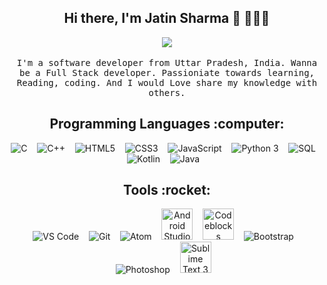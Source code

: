 
<h2 align='center'> Hi there, I'm Jatin Sharma 👋 🧑🏻‍💻 </h2>

<p align="center">
  <img src="https://images.squarespace-cdn.com/content/v1/5769fc401b631bab1addb2ab/1541580611624-TE64QGKRJG8SWAIUS7NS/ke17ZwdGBToddI8pDm48kPoswlzjSVMM-SxOp7CV59BZw-zPPgdn4jUwVcJE1ZvWQUxwkmyExglNqGp0IvTJZamWLI2zvYWH8K3-s_4yszcp2ryTI0HqTOaaUohrI8PI6FXy8c9PWtBlqAVlUS5izpdcIXDZqDYvprRqZ29Pw0o/coding-freak.gif" width=""><br><br>
  <samp> I'm a software developer from Uttar Pradesh, India. Wanna be a Full Stack developer. Passioniate towards learning, Reading, coding. And I would Love share my knowledge with others.
  </samp>
  <br>
  
</p>

<h2 align='center'>Programming Languages :computer:</h2>

<p align="center">
  <img title="C" src="https://img.icons8.com/color/50/000000/c-programming.png"/>&nbsp;&nbsp;&nbsp;
  <img title="C++" src="https://img.icons8.com/color/50/000000/c-plus-plus-logo.png"/>&nbsp;&nbsp;&nbsp;
  <img title="HTML5" src="https://img.icons8.com/color/50/000000/html-5.png"/>&nbsp;&nbsp;&nbsp;
  <img title="CSS3" src="https://img.icons8.com/color/50/000000/css3.png"/>&nbsp;&nbsp;&nbsp;
  <img title="JavaScript" src="https://img.icons8.com/color/48/000000/javascript.png"/>&nbsp;&nbsp;&nbsp;
  <img title="Python 3" src="https://img.icons8.com/color/50/000000/python.png"/>&nbsp;&nbsp;&nbsp;
  <img title="SQL" src="https://img.icons8.com/ios-filled/45/000000/database.png"/>&nbsp;&nbsp;&nbsp;
  <img title="Kotlin" src="https://img.icons8.com/color/48/000000/kotlin.png"/>&nbsp;&nbsp;&nbsp;
  <img title="Java" src="https://img.icons8.com/color/57/000000/java-coffee-cup-logo.png" />&nbsp;&nbsp;&nbsp;
  
  
  <br>
</p>

<h2 align='center'>Tools :rocket:</h2>
 

<p align= "center">
  <img title="VS Code" src="https://img.icons8.com/fluent/50/000000/visual-studio-code-2019.png"/>&nbsp;&nbsp;&nbsp;
  <img title="Git" src="https://img.icons8.com/color/52/000000/git.png"/>&nbsp;&nbsp;&nbsp;
  <img title="Atom" src="https://img.icons8.com/ios/50/000000/atom-editor.png"/>&nbsp;&nbsp;&nbsp;
  <img title="Android Studio" src="https://upload.wikimedia.org/wikipedia/commons/thumb/3/34/Android_Studio_icon.svg/1200px-Android_Studio_icon.svg.png" width="50" height="50" />&nbsp;&nbsp;&nbsp;
  <img title="Codeblocks" src="https://www.codewithc.com/wp-content/uploads/2014/08/codeblocks-featured.png" width="50" height="50" />&nbsp;&nbsp;&nbsp;
  <img title="Bootstrap" src="https://img.icons8.com/color/48/000000/bootstrap.png"/>&nbsp;&nbsp;&nbsp;
  <img title="Photoshop" src="https://img.icons8.com/fluent/48/000000/adobe-photoshop.png"/>&nbsp;&nbsp;&nbsp;
  <img title="Sublime Text 3" src="https://pbs.twimg.com/media/DJnkUqqVoAAFGQO.png" width="50" height="50" />&nbsp;&nbsp;&nbsp;
  </p>
<br>


